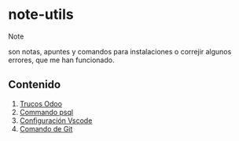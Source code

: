 # note-utils
> [!Note]
son notas, apuntes y comandos para instalaciones o correjir algunos errores, que me han funcionado.

## **Contenido**   
1. [Trucos Odoo](https://github.com/Gztabo21/note-utils/blob/master/trucos-Odoo.md)
2. [Commando psql](https://github.com/Gztabo21/note-utils/blob/master/comandos%20de%20postgres.md)
3. [Configuración Vscode](https://github.com/Gztabo21/note-utils/blob/master/config-odoo-vscode.md)
4. [Comando de Git](https://github.com/Gztabo21/note-utils/blob/master/git-command.md)
